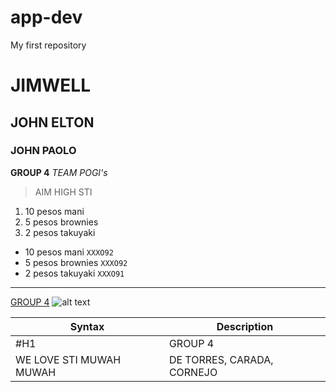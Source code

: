 # app-dev
My first repository
# JIMWELL
## JOHN ELTON
### JOHN PAOLO
**GROUP 4**
*TEAM POGI's*
>AIM HIGH STI
1. 10 pesos mani
2. 5 pesos brownies
3. 2 pesos takuyaki
- 10 pesos mani
`XXXO92`
- 5 pesos brownies
`XXXO92`
- 2 pesos takuyaki
`XXXO91`
---
[GROUP 4](https://www.example.com)
![alt text](image.jpg)

| Syntax | Description |
| ----------- | ----------- |
| #H1 | GROUP 4 |
| WE LOVE STI MUWAH MUWAH | DE TORRES, CARADA, CORNEJO |
